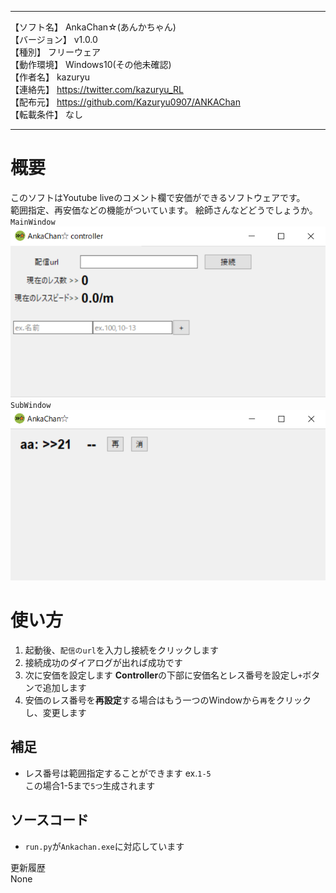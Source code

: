 *****************************************************************  
【ソフト名】 AnkaChan☆(あんかちゃん)  
【バージョン】 v1.0.0  
【種別】 フリーウェア  
【動作環境】 Windows10(その他未確認)  
【作者名】 kazuryu  
【連絡先】 https://twitter.com/kazuryu_RL  
【配布元】 https://github.com/Kazuryu0907/ANKAChan    
【転載条件】 なし  
*****************************************************************  
# 概要
このソフトはYoutube liveのコメント欄で安価ができるソフトウェアです。  
範囲指定、再安価などの機能がついています。
絵師さんなどどうでしょうか。  
`MainWindow`  
![cont.png](https://github.com/Kazuryu0907/ANKAChan/raw/toPic/cont.png)  
`SubWindow`  
![2.png](https://github.com/Kazuryu0907/ANKAChan/raw/toPic/2.png)  

# 使い方
1. 起動後、`配信のurl`を入力し接続をクリックします
2. 接続成功のダイアログが出れば成功です
3. 次に安価を設定します **Controller**の下部に安価名とレス番号を設定し`+`ボタンで追加します  
4. 安価のレス番号を**再設定**する場合はもう一つのWindowから`再`をクリックし、変更します  

## 補足
+ レス番号は範囲指定することができます ex.`1-5`  
この場合1-5まで`5つ`生成されます

## ソースコード
- `run.py`が`Ankachan.exe`に対応しています

更新履歴  
None